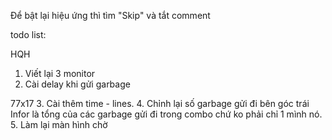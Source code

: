 Để bật lại hiệu ứng thì tìm "Skip" và tắt comment

todo list:

HQH
1. Viết lại 3 monitor 
2. Cài delay khi gửi garbage

77x17
3. Cài thêm time - lines.
4. Chỉnh lại số garbage gửi đi bên góc trái Infor là tổng của các garbage gửi đi trong combo chứ ko phải chỉ 1 mình nó.
5. Làm lại màn hình chờ